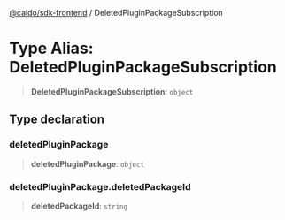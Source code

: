 [@caido/sdk-frontend](../index.md) / DeletedPluginPackageSubscription

# Type Alias: DeletedPluginPackageSubscription

> **DeletedPluginPackageSubscription**: `object`

## Type declaration

### deletedPluginPackage

> **deletedPluginPackage**: `object`

### deletedPluginPackage.deletedPackageId

> **deletedPackageId**: `string`
